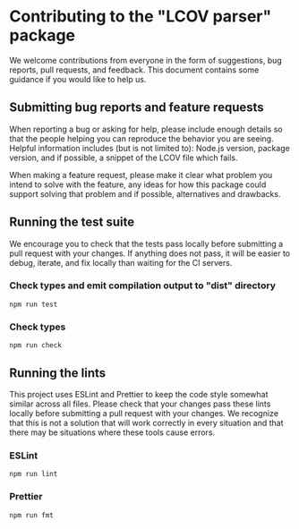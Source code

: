 # Contributing to the "LCOV parser" package

We welcome contributions from everyone in the form of suggestions, bug
reports, pull requests, and feedback. This document contains some guidance if you
would like to help us.

## Submitting bug reports and feature requests

When reporting a bug or asking for help, please include enough details so that
the people helping you can reproduce the behavior you are seeing. Helpful information includes
(but is not limited to): Node.js version, package version, and if possible, a snippet of
the LCOV file which fails.

When making a feature request, please make it clear what problem you intend to
solve with the feature, any ideas for how this package could support solving that problem and
if possible, alternatives and drawbacks.

## Running the test suite

We encourage you to check that the tests pass locally before submitting a
pull request with your changes. If anything does not pass, it will be easier to
debug, iterate, and fix locally than waiting for the CI servers.

### Check types and emit compilation output to "dist" directory

```shell
npm run test
```

### Check types

```shell
npm run check
```

## Running the lints

This project uses ESLint and Prettier to keep the code style somewhat similar across all files. Please check that your
changes pass these lints locally before submitting a pull request with your changes. We recognize that this is not a
solution that will work correctly in every situation and that there may be situations where these tools cause errors.

### ESLint

```shell
npm run lint
```

### Prettier

```shell
npm run fmt
```
